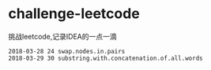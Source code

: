 # challenge-leetcode
挑战leetcode,记录IDEA的一点一滴
```
2018-03-28 24 swap.nodes.in.pairs
2018-03-29 30 substring.with.concatenation.of.all.words

```
